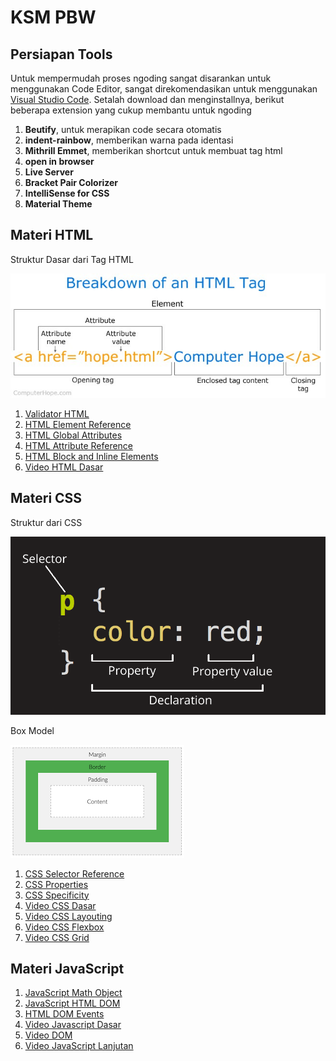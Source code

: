 # KSM PBW

## Persiapan Tools

Untuk mempermudah proses ngoding sangat disarankan untuk menggunakan Code Editor, sangat direkomendasikan untuk menggunakan [Visual Studio Code](https://code.visualstudio.com/). Setalah download dan menginstallnya, berikut beberapa extension yang cukup membantu untuk ngoding

1. **Beutify**, untuk merapikan code secara otomatis
2. **indent-rainbow**, memberikan warna pada identasi
3. **Mithrill Emmet**, memberikan shortcut untuk membuat tag html
4. **open in browser**
5. **Live Server**
6. **Bracket Pair Colorizer**
7. **IntelliSense for CSS**
8. **Material Theme**

## Materi HTML

Struktur Dasar dari Tag HTML

![image](img/html-tag.jpg)

1. [Validator HTML](https://validator.w3.org/)
2. [HTML Element Reference](https://www.w3schools.com/tags/ref_byfunc.asp)
3. [HTML Global Attributes](https://www.w3schools.com/tags/ref_standardattributes.asp)
4. [HTML Attribute Reference](https://www.w3schools.com/tags/ref_attributes.asp)
5. [HTML Block and Inline Elements](https://www.w3schools.com/html/html_blocks.asp)
6. [Video HTML Dasar](https://www.youtube.com/playlist?list=PLFIM0718LjIVuONHysfOK0ZtiqUWvrx4F)

## Materi CSS

Struktur dari CSS

![image](img/css.png)

Box Model

![image](img/box-model.png)

1. [CSS Selector Reference](https://www.w3schools.com/cssref/css_selectors.asp)
2. [CSS Properties](https://www.w3schools.com/cssref/default.asp)
3. [CSS Specificity](https://www.w3schools.com/css/css_specificity.asp)
4. [Video CSS Dasar](https://www.youtube.com/playlist?list=PLFIM0718LjIUBrbm6Gdh6k7ZUvPIAZm7p)
5. [Video CSS Layouting](https://www.youtube.com/playlist?list=PLFIM0718LjIUu4Ju9GUL5zpLcuq08TKYr)
6. [Video CSS Flexbox](https://www.youtube.com/playlist?list=PLFIM0718LjIU1lWlM34j6E9fMlrrSGZ1k)
7. [Video CSS Grid](https://www.youtube.com/playlist?list=PLFIM0718LjIXmbwX0dEsoRVX-PC16vmuw)

## Materi JavaScript

1. [JavaScript Math Object](https://www.w3schools.com/js/js_math.asp)
2. [JavaScript HTML DOM](https://www.w3schools.com/js/js_htmldom.asp)
3. [HTML DOM Events](https://www.w3schools.com/jsref/dom_obj_event.asp)
4. [Video Javascript Dasar](https://www.youtube.com/playlist?list=PLFIM0718LjIWXagluzROrA-iBY9eeUt4w)
5. [Video DOM](https://www.youtube.com/playlist?list=PLFIM0718LjIWB3YRoQbQh82ZewAGtE2-3)
6. [Video JavaScript Lanjutan](https://www.youtube.com/playlist?list=PLFIM0718LjIUGpY8wmE41W7rTJo_3Y46-)
